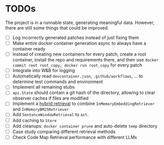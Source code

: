 # TODOs
The project is in a runnable state, generating meaningful data. However, there are still some things that could be improved.
- [ ] Log incorrectly generated patches instead of just fixing them 
- [ ] Make entire docker container generation async to always have a container ready
- [ ] Instead of creating new containers for every patch, create a root container, install the repo and requirements there, and then use `docker commit root root_copy; docker run root_copy` for every patch
- [ ] Integrate into W&B for logging
- [ ] Automatically read `devcontainer.json`, `.github/workflows`, ... to determine test commands and environment
- [ ] Implement all remaining stubs
- [ ] `api.State` should contain a git hash of the directory, allowing to clear observer caches if files are modified
- [ ] Implement a [hybrid retrieval](https://haystack.deepset.ai/tutorials/33_hybrid_retrieval) to combine `InMemoryEmbeddingRetriever` and `InMemoryBM25Retriever`
- [ ] Add `SentenceWindowRetrieval` to `ast`.
- [ ] Add caching to `Store`
- [ ] Add cleanups: `docker container prune` and auto-delete `temp` directory
- [ ] Case study comparing different retrieval methods
- [ ] Check Code Map Retrieval performance with different LLMs